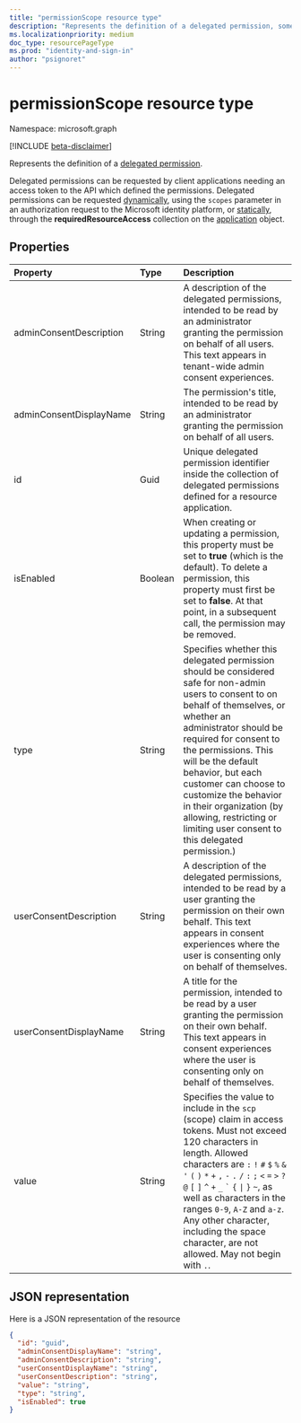 ```yaml
---
title: "permissionScope resource type"
description: "Represents the definition of a delegated permission, sometimes referred to as an OAuth 2.0 permission or an OAuth 2.0 scope. Once defined, the delegated permission may then be requested by a client application"
ms.localizationpriority: medium
doc_type: resourcePageType
ms.prod: "identity-and-sign-in"
author: "psignoret"
---
```


# permissionScope resource type

Namespace: microsoft.graph

[!INCLUDE [beta-disclaimer](../../includes/beta-disclaimer.md)]

Represents the definition of a [delegated permission](/azure/active-directory/develop/v2-permissions-and-consent#permission-types).

Delegated permissions can be requested by client applications needing an access token to the API which defined the permissions. Delegated permissions can be requested [dynamically](/azure/active-directory/develop/v2-permissions-and-consent#requesting-individual-user-consent), using the `scopes` parameter in an authorization request to the Microsoft identity platform, or [statically](/azure/active-directory/develop/v2-permissions-and-consent#the-default-scope), through the **requiredResourceAccess** collection on the [application](application.md) object.

## Properties

| Property | Type | Description |
|:---------------|:--------|:----------|
|adminConsentDescription|String|A description of the delegated permissions, intended to be read by an administrator granting the permission on behalf of all users. This text appears in tenant-wide admin consent experiences.|
|adminConsentDisplayName|String|The permission's title, intended to be read by an administrator granting the permission on behalf of all users.|
|id|Guid|Unique delegated permission identifier inside the collection of delegated permissions defined for a resource application.|
|isEnabled|Boolean|When creating or updating a permission, this property must be set to **true** (which is the default). To delete a permission, this property must first be set to **false**.  At that point, in a subsequent call, the permission may be removed.|
|type|String|Specifies whether this delegated permission should be considered safe for non-admin users to consent to on behalf of themselves, or whether an administrator should be required for consent to the permissions. This will be the default behavior, but each customer can choose to customize the behavior in their organization (by allowing, restricting or limiting user consent to this delegated permission.)|
|userConsentDescription|String|A description of the delegated permissions, intended to be read by a user granting the permission on their own behalf. This text appears in consent experiences where the user is consenting only on behalf of themselves.|
|userConsentDisplayName|String|A title for the permission, intended to be read by a user granting the permission on their own behalf. This text appears in consent experiences where the user is consenting only on behalf of themselves.|
|value|String|Specifies the value to include in the `scp` (scope) claim in access tokens. Must not exceed 120 characters in length. Allowed characters are `:` `!` `#` `$` `%` `&` `'` `(` `)` `*` `+` `,` `-` `.` `/` `:` `;` <code>&lt;</code> `=` <code>&gt;</code> `?` `@` `[` `]` `^` `+` `_` <code>&#96;</code> `{` <code>&#124;</code> `}` `~`, as well as characters in the ranges `0-9`, `A-Z` and `a-z`. Any other character, including the space character, are not allowed. May not begin with `.`.|

## JSON representation

Here is a JSON representation of the resource

<!-- {
  "blockType": "resource",
  "optionalProperties": [

  ],
  "@odata.type": "microsoft.graph.permissionScope"
}-->

```json
{
  "id": "guid",
  "adminConsentDisplayName": "string",
  "adminConsentDescription": "string",
  "userConsentDisplayName": "string",
  "userConsentDescription": "string",
  "value": "string",
  "type": "string",
  "isEnabled": true
}
```

<!-- uuid: 8fcb5dbc-d5aa-4681-8e31-b001d5168d79
2015-10-25 14:57:30 UTC -->
<!--
{
  "type": "#page.annotation",
  "description": "oAuth2Permission resource",
  "keywords": "",
  "section": "documentation",
  "tocPath": "",
  "suppressions": []
}
-->
